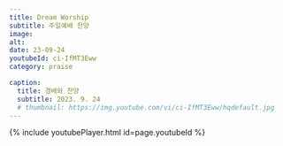 ```yaml
---
title: Dream Worship
subtitle: 주일예배 찬양
image:
alt:
date: 23-09-24
youtubeId: ci-IfMT3Eww
category: praise

caption:
  title: 경배와 찬양
  subtitle: 2023. 9. 24
  # thumbnail: https://img.youtube.com/vi/ci-IfMT3Eww/hqdefault.jpg
---
```


{% include youtubePlayer.html id=page.youtubeId %}
